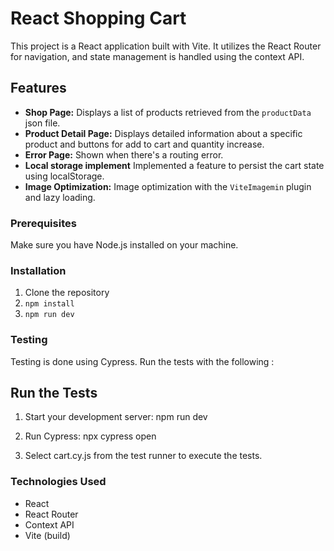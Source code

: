 # React Shopping Cart

This project is a React application built with Vite. It utilizes the React Router for navigation, and state management is handled using the context API.

## Features

- **Shop Page:** Displays a list of products retrieved from the `productData` json file.
- **Product Detail Page:** Displays detailed information about a specific product and buttons for add to cart and quantity increase.
- **Error Page:** Shown when there's a routing error.
- **Local storage implement** Implemented a feature to persist the cart state using localStorage.
- **Image Optimization:** Image optimization with the `ViteImagemin` plugin and lazy loading.

### Prerequisites

Make sure you have Node.js installed on your machine.

### Installation

1. Clone the repository
2. `npm install`
3. `npm run dev`

### Testing

Testing is done using Cypress. Run the tests with the following :

## Run the Tests

1.  Start your development server:
    npm run dev
2.  Run Cypress:
    npx cypress open

3.  Select cart.cy.js from the test runner to execute the tests.

### Technologies Used

- React
- React Router
- Context API
- Vite (build)
